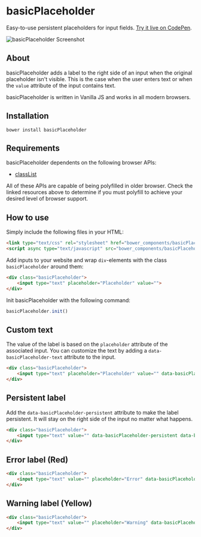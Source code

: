 # basicPlaceholder

Easy-to-use persistent placeholders for input fields. [Try it live on CodePen](http://codepen.io/electerious/pen/JdPJRe).

![basicPlaceholder Screenshot](http://l.electerious.com/uploads/big/26e55552b2178cc210be4e79021de400.png)

## About

basicPlaceholder adds a label to the right side of an input when the original placeholder isn't visible. This is the case when the user enters text or when the `value` attribute of the input contains text.

basicPlaceholder is written in Vanilla JS and works in all modern browsers.

## Installation

	bower install basicPlaceholder
	
## Requirements

basicPlaceholder dependents on the following browser APIs:

- [classList](http://caniuse.com/#feat=classlist)

All of these APIs are capable of being polyfilled in older browser. Check the linked resources above to determine if you must polyfill to achieve your desired level of browser support.

## How to use

Simply include the following files in your HTML:

```html
<link type="text/css" rel="stylesheet" href="bower_components/basicPlaceholder/dist/basicPlaceholder.min.css">
<script async type="text/javascript" src="bower_components/basicPlaceholder/dist/basicPlaceholder.min.js"></script>
```

Add inputs to your website and wrap `div`-elements with the class `basicPlaceholder` around them:

```html
<div class="basicPlaceholder">
    <input type="text" placeholder="Placeholder" value="">
</div>
```

Init basicPlaceholder with the following command:

```js
basicPlaceholder.init()
```

## Custom text

The value of the label is based on the `placeholder` attribute of the associated input. You can customize the text by adding a `data-basicPlaceholder-text` attribute to the input.

```html
<div class="basicPlaceholder">
    <input type="text" placeholder="Placeholder" value="" data-basicPlaceholder-text="Custom">
</div>
```

## Persistent label

Add the `data-basicPlaceholder-persistent` attribute to make the label persistent. It will stay on the right side of the input no matter what happens.

```html
<div class="basicPlaceholder">
    <input type="text" value="" data-basicPlaceholder-persistent data-basicPlaceholder-text="Persistent">
</div>
```

## Error label (Red)

```html
<div class="basicPlaceholder">
    <input type="text" value="" placeholder="Error" data-basicPlaceholder-error>
</div>
```

## Warning label (Yellow)

```html
<div class="basicPlaceholder">
    <input type="text" value="" placeholder="Warning" data-basicPlaceholder-warning>
</div>
```